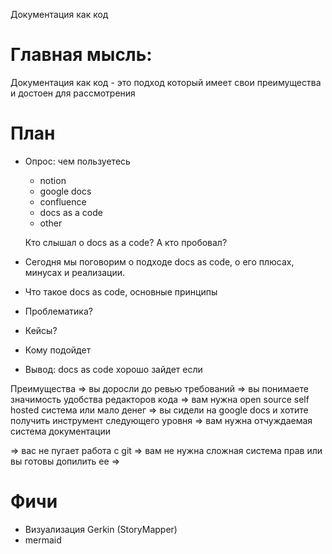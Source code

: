 Документация как код


# Главная мысль:
Документация как код - это подход который имеет свои преимущества и достоен для рассмотрения

# План
- Опрос:
  чем пользуетесь
    - notion
    - google docs
    - confluence
    - docs as a code
    - other

  Кто слышал о docs as a code?
  А кто пробовал?

- Сегодня мы поговорим о подходе docs as code, о его плюсах, минусах и реализации.

- Что такое docs as code, основные принципы
- Проблематика?
- Кейсы?
- Кому подойдет

- Вывод: docs as code хорошо зайдет если


Преимущества
=> вы доросли до ревью требований
=> вы понимаете значимость удобства редакторов кода
=> вам нужна open source self hosted система или мало денег
=> вы сидели на google docs и хотите получить инструмент следующего уровня
=> вам нужна отчуждаемая система документации

=> вас не пугает работа с git
=> вам не нужна сложная система прав или вы готовы допилить ее
=>



# Фичи
- Визуализация Gerkin (StoryMapper)
- mermaid

